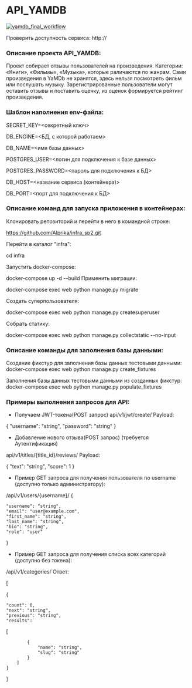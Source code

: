 # API_YAMDB
[![yamdb_final_workflow](https://github.com/Alprika/yamdb_final/actions/workflows/yamdb_workflow.yml/badge.svg)](https://github.com/Alprika/yamdb_final/actions/workflows/yamdb_workflow.yml)

Проверить доступность сервиса: http://

### Описание проекта API_YAMDB:

Проект собирает отзывы пользователей на произведения. Категории: «Книги», «Фильмы», «Музыка», 
которые раличаются по жанрам. Сами произведения в YaMDb не хранятся, здесь нельзя
посмотреть фильм или послушать музыку. Зарегистрированные пользователи могут
оставить отзывы и поставить оценку, из оценок формируется рейтинг
произведения. 


### Шаблон наполнения env-файла:

SECRET_KEY=<секретный ключ>

DB_ENGINE=<БД, с которой работаем>

DB_NAME=<имя базы данных>

POSTGRES_USER=<логин для подключения к базе данных>

POSTGRES_PASSWORD=<пароль для подключения к БД>

DB_HOST=<название сервиса (контейнера)>

DB_PORT=<порт для подключения к БД>


### Описание команд для запуска приложения в контейнерах:

Клонировать репозиторий и перейти в него в командной строке:

https://github.com/Alprika/infra_sp2.git

Перейти в каталог "infra":

cd infra

Запустить docker-compose:

docker-compose up -d --build
Применить миграции:

docker-compose exec web python manage.py migrate

Создать суперпользователя:

docker-compose exec web python manage.py createsuperuser

Собрать статику:

docker-compose exec web python manage.py collectstatic --no-input

### Описание команды для заполнения базы данными:


Создание фикстур для заполнения базы данных тестовыми данными:
docker-compose exec web python manage.py create_fixtures

Заполнения базы данных тестовыми данными из созданных фикстур:
docker-compose exec web python manage.py populate_fixtures

### Примеры выполнения запросов для API:
- Получаем JWT-токена(POST запрос)
api/v1/jwt/create/
Payload:

{
    "username": "string",
    "password": "string"
}

- Добавление нового отзыва(POST запрос)
(требуется Аутентификация)

api/v1/titles/{title_id}/reviews/
Payload:

{
    "text": "string",
    "score": 1
}

- Пример GET запроса для получения пользователя по username (доступно только администратору):

/api/v1/users/{username}/
{

    "username": "string",
    "email": "user@example.com",
    "first_name": "string",
    "last_name": "string",
    "bio": "string",
    "role": "user"

}

- Пример GET запроса для получения списка всех категорий (доступно без токена):

/api/v1/categories/
Ответ:

[

{

    "count": 0,
    "next": "string",
    "previous": "string",
    "results": 

[

            {
                "name": "string",
                "slug": "string"
            }
        ]
    }

]